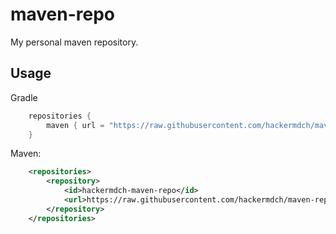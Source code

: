 # maven-repo

My personal maven repository.

## Usage

Gradle

```gradle
    repositories {
        maven { url = "https://raw.githubusercontent.com/hackermdch/maven-repo/master/repository" }
    }
```

Maven:

```xml
    <repositories>
        <repository>
            <id>hackermdch-maven-repo</id>
            <url>https://raw.githubusercontent.com/hackermdch/maven-repo/master/repository</url>
        </repository>
    </repositories>
```
